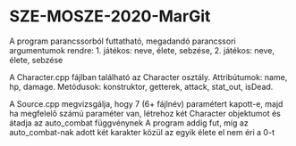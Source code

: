 # SZE-MOSZE-2020-MarGit

A program parancssorból futtatható, megadandó parancssori argumentumok rendre: 1. játékos: neve, élete, sebzése, 2. játékos: neve, élete, sebzése

A Character.cpp fájlban található az Character osztály. 
    Attribútumok: name, hp, damage.
    Metódusok: konstruktor, getterek, attack, stat_out, isDead.

A Source.cpp megvizsgálja, hogy 7 (6+ fájlnév) paramétert kapott-e, majd ha megfelelő számú paraméter van, létrehoz két Character objektumot és átadja az auto_combat függvénynek
A program addig fut, míg az auto_combat-nak adott két karakter közül az egyik élete el nem éri a 0-t
